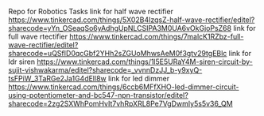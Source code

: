 Repo for Robotics Tasks
link for half wave rectifier https://www.tinkercad.com/things/5X02B4IzqsZ-half-wave-rectifier/editel?sharecode=yYn_OSeaqSo6yAdhgUpNLCSIPA3M0UA6vOkGjoPsZ68
link for full wave rtectifier https://www.tinkercad.com/things/7malcK1RZbz-full-wave-rectifier/editel?sharecode=uQSfID0qcGbf2YHh2sZGUoMhwsAeM0f3gtv29tgEBlc
link for ldr siren  https://www.tinkercad.com/things/1l5E5URaY4M-siren-circuit-by-sujit-vishwakarma/editel?sharecode=_vvnnDzJJ_b-y9xyQ-tsFPiW_3TaRGe2Ja1G4dEll8w
link for led dimmer https://www.tinkercad.com/things/6ccb6MFfXHO-led-dimmer-circuit-using-potentiometer-and-bc547-npn-transistor/editel?sharecode=2zg2SXWhPomHvIt7vhRpXRL8Pe7VgDwmIy5s5v36_QM
